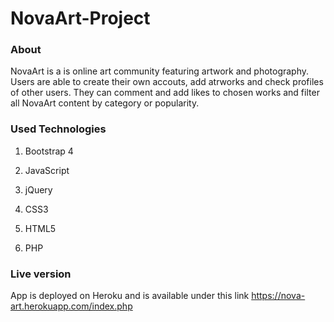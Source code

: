# NovaArt-Project
### About
NovaArt is a is online art community featuring artwork and photography. Users are able to create their own accouts, add atrworks and check profiles of other users. 
They can comment and add likes to chosen works and filter all NovaArt content by category or popularity. 
### Used Technologies
1. Bootstrap 4

2. JavaScript

3. jQuery

4. CSS3

5. HTML5

6. PHP

### Live version
App is deployed on Heroku and is available under this link https://nova-art.herokuapp.com/index.php
